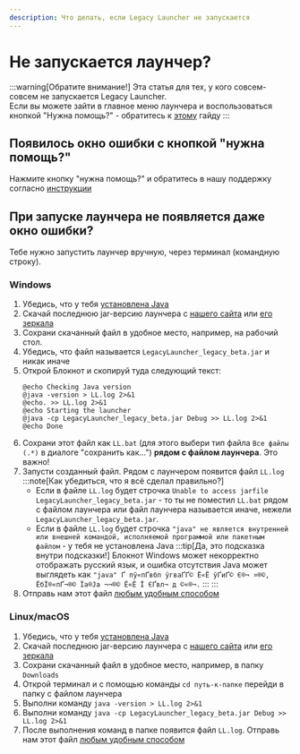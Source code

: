 ```yaml
---
description: Что делать, если Legacy Launcher не запускается
---
```

# Не запускается лаунчер?
:::warning[Обратите внимание!]
Эта статья для тех, у кого совсем-совсем не запускается Legacy Launcher.  
Если вы можете зайти в главное меню лаунчера и воспользоваться кнопкой "Нужна помощь?" - обратитесь к [этому](./game) гайду
:::

## Появилось окно ошибки с кнопкой "нужна помощь?"
Нажмите кнопку "нужна помощь?" и обратитесь в нашу поддержку согласно [инструкции](./game#%D0%BE%D0%B1%D1%80%D0%B0%D1%82%D0%B8%D1%81%D1%8C-%D0%B2-%D0%BD%D0%B0%D1%88%D1%83-%D1%82%D0%B5%D1%85%D0%BD%D0%B8%D1%87%D0%B5%D1%81%D0%BA%D1%83%D1%8E-%D0%BF%D0%BE%D0%B4%D0%B4%D0%B5%D1%80%D0%B6%D0%BA%D1%83)

## При запуске лаунчера не появляется даже окно ошибки?
Тебе нужно запустить лаунчер вручную, через терминал (командную строку).

### Windows
1. Убедись, что у тебя [установлена Java](../faq/java)
2. Скачай последнюю jar-версию лаунчера с [нашего сайта](https://llaun.ch/latest) или [его зеркала](https://lln4.ru/latest)
3. Сохрани скачанный файл в удобное место, например, на рабочий стол.
4. Убедись, что файл называется `LegacyLauncher_legacy_beta.jar` и никак иначе
5. Открой Блокнот и скопируй туда следующий текст:
    ```batch title="LL.bat"
    @echo Checking Java version
    @java -version > LL.log 2>&1
    @echo. >> LL.log 2>&1
    @echo Starting the launcher
    @java -cp LegacyLauncher_legacy_beta.jar Debug >> LL.log 2>&1
    @echo Done
    ```
6. Сохрани этот файл как `LL.bat` (для этого выбери тип файла `Все файлы (.*)` в диалоге "сохранить как...") **рядом с файлом лаунчера**. Это важно!
7. Запусти созданный файл. Рядом с лаунчером появится файл `LL.log`
        :::note[Как убедиться, что я всё сделал правильно?]
    * Если в файле `LL.log` будет строчка `Unable to access jarfile LegacyLauncher_legacy_beta.jar` - то ты не поместил `LL.bat` рядом с файлом лаунчера или файл лаунчера называется иначе, нежели `LegacyLauncher_legacy_beta.jar`.
    * Если в файле `LL.log` будет строчка `"java" не является внутренней или внешней командой, исполняемой программой или пакетным файлом` - у тебя не установлена Java
        :::tip[Да, это подсказка внутри подсказки!]
        Блокнот Windows может некорректно отображать русский язык, и ошибка отсутствия Java может выглядеть как `"java" ­Ґ пў«пҐвбп ў­гваҐ­­Ґ© Ё«Ё ў­Ґи­Ґ© Є®¬ ­¤®©, ЁбЇ®«­пҐ¬®© Їа®Ја ¬¬®© Ё«Ё Ї ЄҐв­л¬ д ©«®¬.`
        :::
    :::
8. Отправь нам этот файл [любым удобным способом](./game#%D0%BE%D0%B1%D1%80%D0%B0%D1%82%D0%B8%D1%81%D1%8C-%D0%B2-%D0%BD%D0%B0%D1%88%D1%83-%D1%82%D0%B5%D1%85%D0%BD%D0%B8%D1%87%D0%B5%D1%81%D0%BA%D1%83%D1%8E-%D0%BF%D0%BE%D0%B4%D0%B4%D0%B5%D1%80%D0%B6%D0%BA%D1%83)

### Linux/macOS
1. Убедись, что у тебя [установлена Java](../faq/java)
2. Скачай последнюю jar-версию лаунчера с [нашего сайта](https://llaun.ch/latest) или [его зеркала](https://lln4.ru/latest)
3. Сохрани скачанный файл в удобное место, например, в папку `Downloads`
4. Открой терминал и с помощью команды `cd путь-к-папке` перейди в папку с файлом лаунчера
5. Выполни команду `java -version > LL.log 2>&1`
6. Выполни команду `java -cp LegacyLauncher_legacy_beta.jar Debug >> LL.log 2>&1`
7. После выполнения команд в папке появится файл `LL.log`. Отправь нам этот файл [любым удобным способом](./game#%D0%BE%D0%B1%D1%80%D0%B0%D1%82%D0%B8%D1%81%D1%8C-%D0%B2-%D0%BD%D0%B0%D1%88%D1%83-%D1%82%D0%B5%D1%85%D0%BD%D0%B8%D1%87%D0%B5%D1%81%D0%BA%D1%83%D1%8E-%D0%BF%D0%BE%D0%B4%D0%B4%D0%B5%D1%80%D0%B6%D0%BA%D1%83)